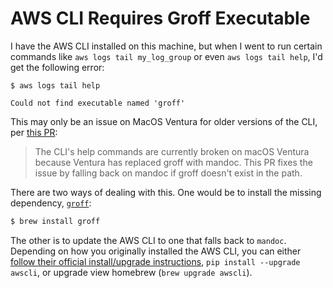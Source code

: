 # AWS CLI Requires Groff Executable

I have the AWS CLI installed on this machine, but when I went to run certain
commands like `aws logs tail my_log_group` or even `aws logs tail help`, I'd
get the following error:

```
$ aws logs tail help

Could not find executable named 'groff'
```

This may only be an issue on MacOS Ventura for older versions of the CLI, per
[this PR](https://github.com/aws/aws-cli/pull/7413):

> The CLI's help commands are currently broken on macOS Ventura because Ventura has replaced groff with mandoc. This PR fixes the issue by falling back on mandoc if groff doesn't exist in the path.

There are two ways of dealing with this. One would be to install the missing
dependency, [`groff`](https://www.gnu.org/software/groff/):

```bash
$ brew install groff
```

The other is to update the AWS CLI to one that falls back to `mandoc`.
Depending on how you originally installed the AWS CLI, you can either [follow
their official install/upgrade
instructions](https://docs.aws.amazon.com/cli/latest/userguide/getting-started-install.html),
`pip install --upgrade awscli`, or upgrade view homebrew (`brew upgrade
awscli`).
